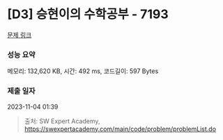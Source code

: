 # [D3] 승현이의 수학공부 - 7193 

[문제 링크](https://swexpertacademy.com/main/code/problem/problemDetail.do?contestProbId=AWksRkI6AR0DFAVE) 

### 성능 요약

메모리: 132,620 KB, 시간: 492 ms, 코드길이: 597 Bytes

### 제출 일자

2023-11-04 01:39



> 출처: SW Expert Academy, https://swexpertacademy.com/main/code/problem/problemList.do